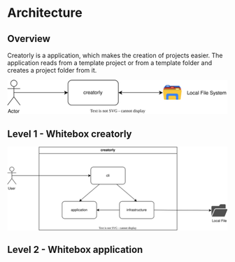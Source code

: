 # Architecture

## Overview

Creatorly is a application, which makes the creation of projects easier. The application reads from a template project or from a template folder and creates a project folder from it.

![overview](.images/overview.drawio.svg)

## Level 1 - Whitebox creatorly

![component diagram](.images/component.drawio.svg)

## Level 2 - Whitebox application